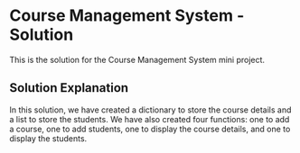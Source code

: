 # Course Management System - Solution

This is the solution for the Course Management System mini project. 

## Solution Explanation

In this solution, we have created a dictionary to store the course details and a list to store the students. We have also created four functions: one to add a course, one to add students, one to display the course details, and one to display the students.
